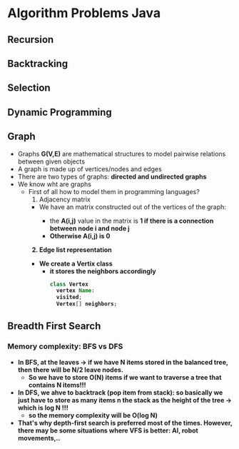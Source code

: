 # Algorithm Problems Java
## Recursion
## Backtracking
## Selection
## Dynamic Programming

## Graph
- Graphs <b>G(V,E)</b> are mathematical structures to model pairwise relations between given objects
- A graph is made up of vertices/nodes and edges
- There are two types of graphs: <b>directed and undirected graphs</b>
- We know wht are graphs
  - First of all how to model them in programming languages?
    1. Adjacency matrix
      - We have an <A> matrix constructed out of the vertices of the graph:
        - the <b>A(i,j)</b> value in the matrix is <b>1<b/> if there is a connection between node <b>i</b> and node <b>j</b>
        - Otherwise <b>A(i,j)</b> is <b>0</b>
    2. Edge list representation
      - We create a Vertix class
        - it stores the neighbors accordingly
          ```java
          class Vertex
            vertex Name:
            visited;
            Vertex[] neighbors;
          ```

## Breadth First Search

### Memory complexity: BFS vs DFS
- <b>In BFS</b>, at the leaves -> if we have N items stored in the balanced tree, then there will be <b>N/2</b> leave nodes.
  - So we have to store <b>O(N)</b> items if we want to traverse a tree that contains <b>N</b> items!!!
- <b>In DFS</b>, we ahve to backtrack (pop item from stack): so basically we just have to store as many items n the stack as the height of the tree -> which is <b>log N</b> !!!
  - so the memory complexity will be <b>O(log N)</b>
- That's why depth-first search is preferred most of the times. However, there may be some situations where VFS is better: AI, robot movements,..
